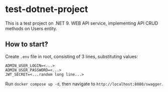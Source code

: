 # test-dotnet-project
This is a test project on .NET 9. WEB API service, implementing API CRUD methods on Users entity.
## How to start?
Create `.env` file in root, consisting of 3 lines, substituting values:
```
ADMIN_USER_LOGIN=<...>
ADMIN_USER_PASSWORD=<...>
JWT_SECRET=<...random long line...>
```
Run `docker compose up -d`, then navigate to `http://localhost:8080/swagger`.
